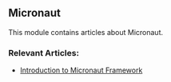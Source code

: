 ## Micronaut

This module contains articles about Micronaut.

### Relevant Articles:
- [Introduction to Micronaut Framework](https://www.baeldung.com/micronaut)
